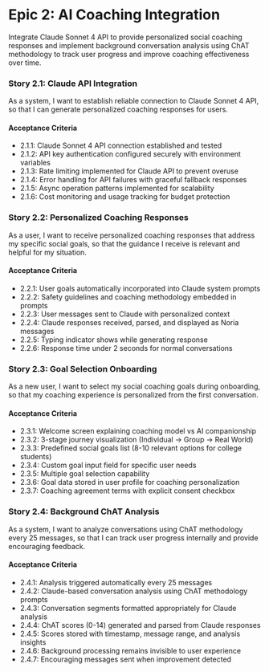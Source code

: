 # Epic 2: AI Coaching Integration

Integrate Claude Sonnet 4 API to provide personalized social coaching responses and implement background conversation analysis using ChAT methodology to track user progress and improve coaching effectiveness over time.

### Story 2.1: Claude API Integration

As a system,
I want to establish reliable connection to Claude Sonnet 4 API,
so that I can generate personalized coaching responses for users.

#### Acceptance Criteria

- 2.1.1: Claude Sonnet 4 API connection established and tested
- 2.1.2: API key authentication configured securely with environment variables
- 2.1.3: Rate limiting implemented for Claude API to prevent overuse
- 2.1.4: Error handling for API failures with graceful fallback responses
- 2.1.5: Async operation patterns implemented for scalability
- 2.1.6: Cost monitoring and usage tracking for budget protection

### Story 2.2: Personalized Coaching Responses

As a user,
I want to receive personalized coaching responses that address my specific social goals,
so that the guidance I receive is relevant and helpful for my situation.

#### Acceptance Criteria

- 2.2.1: User goals automatically incorporated into Claude system prompts
- 2.2.2: Safety guidelines and coaching methodology embedded in prompts
- 2.2.3: User messages sent to Claude with personalized context
- 2.2.4: Claude responses received, parsed, and displayed as Noria messages
- 2.2.5: Typing indicator shows while generating response
- 2.2.6: Response time under 2 seconds for normal conversations

### Story 2.3: Goal Selection Onboarding

As a new user,
I want to select my social coaching goals during onboarding,
so that my coaching experience is personalized from the first conversation.

#### Acceptance Criteria

- 2.3.1: Welcome screen explaining coaching model vs AI companionship
- 2.3.2: 3-stage journey visualization (Individual → Group → Real World)
- 2.3.3: Predefined social goals list (8-10 relevant options for college students)
- 2.3.4: Custom goal input field for specific user needs
- 2.3.5: Multiple goal selection capability
- 2.3.6: Goal data stored in user profile for coaching personalization
- 2.3.7: Coaching agreement terms with explicit consent checkbox

### Story 2.4: Background ChAT Analysis

As a system,
I want to analyze conversations using ChAT methodology every 25 messages,
so that I can track user progress internally and provide encouraging feedback.

#### Acceptance Criteria

- 2.4.1: Analysis triggered automatically every 25 messages
- 2.4.2: Claude-based conversation analysis using ChAT methodology prompts
- 2.4.3: Conversation segments formatted appropriately for Claude analysis
- 2.4.4: ChAT scores (0-14) generated and parsed from Claude responses
- 2.4.5: Scores stored with timestamp, message range, and analysis insights
- 2.4.6: Background processing remains invisible to user experience
- 2.4.7: Encouraging messages sent when improvement detected
